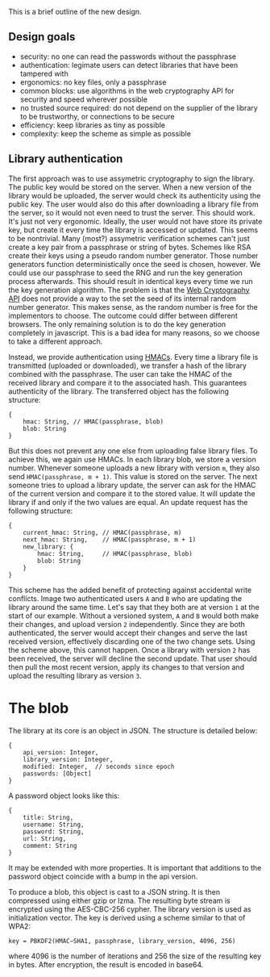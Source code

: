 This is a brief outline of the new design.

Design goals
------------
- security: no one can read the passwords without the passphrase
- authentication: legimate users can detect libraries that have been tampered with
- ergonomics: no key files, only a passphrase
- common blocks: use algorithms in the web cryptography API for security and speed wherever possible
- no trusted source required: do not depend on the supplier of the library to be trustworthy, or connections to be secure
- efficiency: keep libraries as tiny as possible
- complexity: keep the scheme as simple as possible

Library authentication
----------------------
The first approach was to use assymetric cryptography to sign the library. The public key would be stored on the server. When a new version of the library would be uploaded, the server would check its authenticity using the public key. The user would also do this after downloading a library file from the server, so it would not even need to trust the server. This should work. It's just not very ergonomic. Ideally, the user would not have store its private key, but create it every time the library is accessed or updated. This seems to be nontrivial. Many (most?) assymetric verification schemes can't just create a key pair from a passphrase or string of bytes. Schemes like RSA create their keys using a pseudo random number generator. Those number generators function deterministically once the seed is chosen, however. We could use our passphrase to seed the RNG and run the key generation process afterwards. This should result in identical keys every time we run the key generation algorithm. The problem is that the [Web Cryptography API](http://www.w3.org/TR/WebCryptoAPI) does not provide a way to the set the seed of its internal random number generator. This makes sense, as the random number is free for the implementors to choose. The outcome could differ between different browsers. The only remaining solution is to do the key generation completely in javascript. This is a bad idea for many reasons, so we choose to take a different approach.

Instead, we provide authentication using [HMACs](https://en.wikipedia.org/wiki/Hash-based_message_authentication_code). Every time a library file is transmitted (uploaded or downloaded), we transfer a hash of the library combined with the passphrase. The user can take the HMAC of the received library and compare it to the associated hash. This guarantees authenticity of the library. The transferred object has the following structure:

    {
        hmac: String, // HMAC(passphrase, blob)
        blob: String
    }

But this does not prevent any one else from uploading false library files. To achieve this, we again use HMACs. In each library blob, we store a version number. Whenever someone uploads a new library with version `m`, they also send `HMAC(passphrase, m + 1)`. This value is stored on the server. The next someone tries to upload a library update, the server can ask for the HMAC of the current version and compare it to the stored value. It will update the library if and only if the two values are equal. An update request has the following structure:

    {
        current_hmac: String, // HMAC(passphrase, m)
        next_hmac: String,    // HMAC(passphrase, m + 1)
        new_library: {
            hmac: String,     // HMAC(passphrase, blob)
            blob: String
        }
    }

This scheme has the added benefit of protecting against accidental write conflicts. Image two authenticated users `A` and `B` who are updating the library around the same time. Let's say that they both are at version `1` at the start of our example. Without a versioned system, `A` and `B` would both make their changes, and upload version `2` independently. Since they are both authenticated, the server would accept their changes and serve the last received version, effectively discarding one of the two change sets. Using the scheme above, this cannot happen. Once a library with version `2` has been received, the server will decline the second update. That user should then pull the most recent version, apply its changes to that version and upload the resulting library as version `3`.

The blob
========

The library at its core is an object in JSON. The structure is detailed below:

    {
        api_version: Integer,
        library_version: Integer,
        modified: Integer,  // seconds since epoch
        passwords: [Object]
    }

A password object looks like this:

    {
        title: String,
        username: String,
        password: String,
        url: String,
        comment: String
    }

It may be extended with more properties. It is important that additions to the password object coincide with a bump in the api version.

To produce a blob, this object is cast to a JSON string. It is then compressed using either gzip or lzma. The resulting byte stream is encrypted using the AES-CBC-256 cypher. The library version is used as initialization vector. The key is derived using a scheme similar to that of WPA2:

    key = PBKDF2(HMAC−SHA1, passphrase, library_version, 4096, 256)
    
where 4096 is the number of iterations and 256 the size of the resulting key in bytes. After encryption, the result is encoded in base64.
